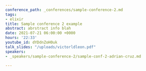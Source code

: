 ```yaml
---
conference_path: _conferences/sample-conference-2.md
tags:
- elixir
title: Sample conference 2 example
abstract: abrstract info blah
date: 2021-07-21 06:00:00 +0000
hours: '22:33'
youtube_id: dYDdnZoH0uk
talk_slides: "/uploads/victorldleon.pdf"
speakers:
- _speakers/sample-conference-2/sample-conf-2-adrian-cruz.md

---
```

